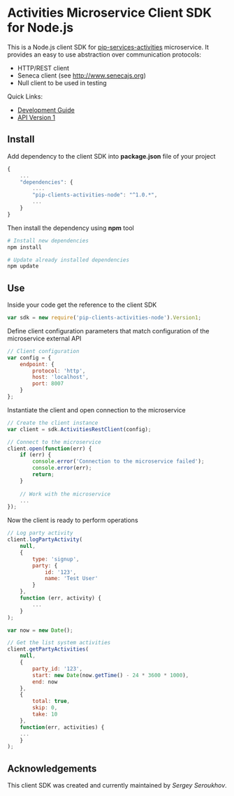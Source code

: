 # Activities Microservice Client SDK for Node.js

This is a Node.js client SDK for [pip-services-activities](https://github.com/pip-services/pip-services-activities) microservice.
It provides an easy to use abstraction over communication protocols:

* HTTP/REST client
* Seneca client (see http://www.senecajs.org)
* Null client to be used in testing

<a name="links"></a> Quick Links:

* [Development Guide](doc/Development.md)
* [API Version 1](doc/NodeClientApiV1.md)

## Install

Add dependency to the client SDK into **package.json** file of your project
```javascript
{
    ...
    "dependencies": {
        ....
        "pip-clients-activities-node": "^1.0.*",
        ...
    }
}
```

Then install the dependency using **npm** tool
```bash
# Install new dependencies
npm install

# Update already installed dependencies
npm update
```

## Use

Inside your code get the reference to the client SDK
```javascript
var sdk = new require('pip-clients-activities-node').Version1;
```

Define client configuration parameters that match configuration of the microservice external API
```javascript
// Client configuration
var config = {
    endpoint: {
        protocol: 'http',
        host: 'localhost', 
        port: 8007
    }
};
```

Instantiate the client and open connection to the microservice
```javascript
// Create the client instance
var client = sdk.ActivitiesRestClient(config);

// Connect to the microservice
client.open(function(err) {
    if (err) {
        console.error('Connection to the microservice failed');
        console.error(err);
        return;
    }
    
    // Work with the microservice
    ...
});
```

Now the client is ready to perform operations
```javascript
// Log party activity
client.logPartyActivity(
    null,
    { 
        type: 'signup',
        party: {
            id: '123',
            name: 'Test User'
        }
    },
    function (err, activity) {
        ...
    }
);
```

```javascript
var now = new Date();

// Get the list system activities
client.getPartyActivities(
    null,
    {
        party_id: '123',
        start: new Date(now.getTime() - 24 * 3600 * 1000),
        end: now
    },
    {
        total: true,
        skip: 0,
        take: 10
    },
    function(err, activities) {
    ...    
    }
);
```    

## Acknowledgements

This client SDK was created and currently maintained by *Sergey Seroukhov*.

